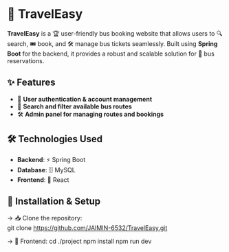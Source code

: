 # 🚌 TravelEasy

**TravelEasy** is a 🏆 user-friendly bus booking website that allows users to 🔍 search, 🎟️ book, and 🛠️ manage bus tickets seamlessly. Built using **Spring Boot** for the backend, it provides a robust and scalable solution for 🏢 bus reservations.

## ✨ Features
- 🔐 **User authentication & account management**  
- 🚌 **Search and filter available bus routes**  
- 🛠️ **Admin panel for managing routes and bookings**  

## 🛠️ Technologies Used
- **Backend**: ⚡ Spring Boot  
- **Database**: 🗄️  MySQL
- **Frontend**: 🎨  React

## 🚀 Installation & Setup

-> 📥 Clone the repository:  
   git clone https://github.com/JAIMIN-6532/TravelEasy.git

-> 🎨 Frontend:
      cd ./project
      npm install
      npm run dev
